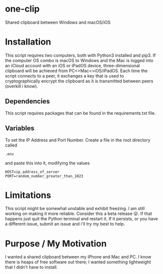 # one-clip
Shared clipboard between Windows and macOS/iOS

#  Installation
This script requires two computers, both with Python3 installed and pip3. If the computer OS combo is macOS to Windows and the Mac is logged into an iCloud account with an iOS or iPadOS device, three-dimensional clipboard will be achieved from PC<>Mac<>iOS/iPadOS. Each time the script connects to a peer, it exchanges a key that is used to cryptographically encrypt the clipboard as it is transmitted between peers (overkill i know).

## Dependencies
This script requires packages that can be found in the requirements.txt file.

## Variables
To set the IP Address and Port Number. Create a file in the root directory called 
```
.env
```
and paste this into it, modifying the values
```
HOST=ip_address_of_server
PORT=random_number_greater_than_1023
```

# Limitations
This script might be somewhat unstable and exhibit freezing. I am still working on making it more reliable. Consider this a beta release :stuck_out_tongue_winking_eye:. If that happens just quit the Python terminal and restart it. If it persists, or you have a different issue, submit an issue and i'll try my best to help.

# Purpose / My Motivation
I wanted a shared clipboard between my iPhone and Mac and PC. I know there is heaps of free software out there; I wanted something lightweight that I didn't have to install.

